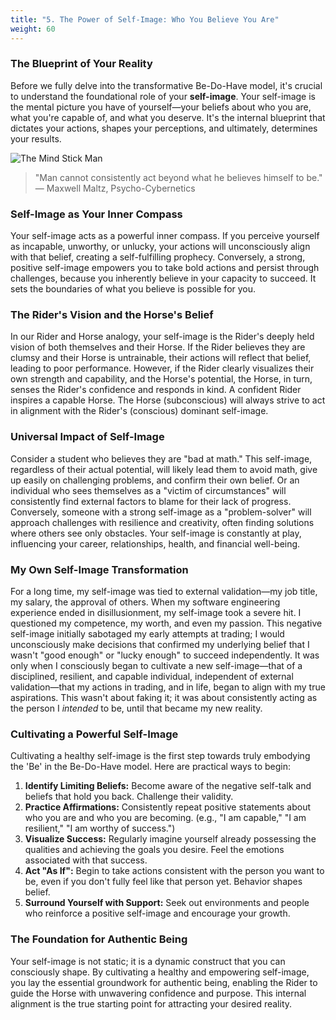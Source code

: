 ```yaml
---
title: "5. The Power of Self-Image: Who You Believe You Are"
weight: 60
---
```


### The Blueprint of Your Reality

Before we fully delve into the transformative Be-Do-Have model, it's crucial to understand the foundational role of your **self-image**. Your self-image is the mental picture you have of yourself—your beliefs about who you are, what you're capable of, and what you deserve. It's the internal blueprint that dictates your actions, shapes your perceptions, and ultimately, determines your results.

![The Mind Stick Man](/notes/images/the-mind.png)

> "Man cannot consistently act beyond what he believes himself to be."
> — Maxwell Maltz, Psycho-Cybernetics

### Self-Image as Your Inner Compass

Your self-image acts as a powerful inner compass. If you perceive yourself as incapable, unworthy, or unlucky, your actions will unconsciously align with that belief, creating a self-fulfilling prophecy. Conversely, a strong, positive self-image empowers you to take bold actions and persist through challenges, because you inherently believe in your capacity to succeed. It sets the boundaries of what you believe is possible for you.

### The Rider's Vision and the Horse's Belief

In our Rider and Horse analogy, your self-image is the Rider's deeply held vision of both themselves and their Horse. If the Rider believes they are clumsy and their Horse is untrainable, their actions will reflect that belief, leading to poor performance. However, if the Rider clearly visualizes their own strength and capability, and the Horse's potential, the Horse, in turn, senses the Rider's confidence and responds in kind. A confident Rider inspires a capable Horse. The Horse (subconscious) will always strive to act in alignment with the Rider's (conscious) dominant self-image.

### Universal Impact of Self-Image

Consider a student who believes they are "bad at math." This self-image, regardless of their actual potential, will likely lead them to avoid math, give up easily on challenging problems, and confirm their own belief. Or an individual who sees themselves as a "victim of circumstances" will consistently find external factors to blame for their lack of progress. Conversely, someone with a strong self-image as a "problem-solver" will approach challenges with resilience and creativity, often finding solutions where others see only obstacles. Your self-image is constantly at play, influencing your career, relationships, health, and financial well-being.

### My Own Self-Image Transformation

For a long time, my self-image was tied to external validation—my job title, my salary, the approval of others. When my software engineering experience ended in disillusionment, my self-image took a severe hit. I questioned my competence, my worth, and even my passion. This negative self-image initially sabotaged my early attempts at trading; I would unconsciously make decisions that confirmed my underlying belief that I wasn't "good enough" or "lucky enough" to succeed independently. It was only when I consciously began to cultivate a new self-image—that of a disciplined, resilient, and capable individual, independent of external validation—that my actions in trading, and in life, began to align with my true aspirations. This wasn't about faking it; it was about consistently acting as the person I *intended* to be, until that became my new reality.

### Cultivating a Powerful Self-Image

Cultivating a healthy self-image is the first step towards truly embodying the 'Be' in the Be-Do-Have model. Here are practical ways to begin:

1.  **Identify Limiting Beliefs:** Become aware of the negative self-talk and beliefs that hold you back. Challenge their validity.
2.  **Practice Affirmations:** Consistently repeat positive statements about who you are and who you are becoming. (e.g., "I am capable," "I am resilient," "I am worthy of success.")
3.  **Visualize Success:** Regularly imagine yourself already possessing the qualities and achieving the goals you desire. Feel the emotions associated with that success.
4.  **Act "As If":** Begin to take actions consistent with the person you want to be, even if you don't fully feel like that person yet. Behavior shapes belief.
5.  **Surround Yourself with Support:** Seek out environments and people who reinforce a positive self-image and encourage your growth.

### The Foundation for Authentic Being

Your self-image is not static; it is a dynamic construct that you can consciously shape. By cultivating a healthy and empowering self-image, you lay the essential groundwork for authentic being, enabling the Rider to guide the Horse with unwavering confidence and purpose. This internal alignment is the true starting point for attracting your desired reality.
